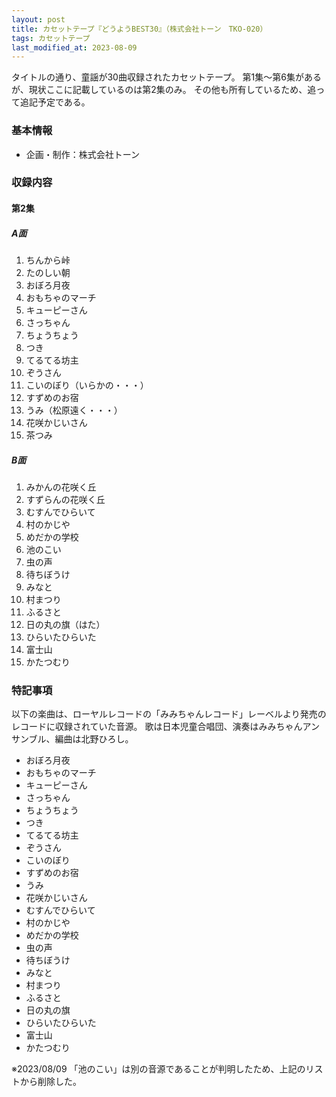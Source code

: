 ```yaml
---
layout: post
title: カセットテープ『どうようBEST30』（株式会社トーン　TKO-020）
tags: カセットテープ
last_modified_at: 2023-08-09
---
```

タイトルの通り、童謡が30曲収録されたカセットテープ。
第1集～第6集があるが、現状ここに記載しているのは第2集のみ。
その他も所有しているため、追って追記予定である。

### 基本情報

* 企画・制作：株式会社トーン

### 収録内容

#### 第2集

##### A面

1. ちんから峠
1. たのしい朝
1. おぼろ月夜
1. おもちゃのマーチ
1. キューピーさん
1. さっちゃん
1. ちょうちょう
1. つき
1. てるてる坊主
1. ぞうさん
1. こいのぼり（いらかの・・・）
1. すずめのお宿
1. うみ（松原遠く・・・）
1. 花咲かじいさん
1. 茶つみ

##### B面

1. みかんの花咲く丘
1. すずらんの花咲く丘
1. むすんでひらいて
1. 村のかじや
1. めだかの学校
1. 池のこい
1. 虫の声
1. 待ちぼうけ
1. みなと
1. 村まつり
1. ふるさと
1. 日の丸の旗（はた）
1. ひらいたひらいた
1. 富士山
1. かたつむり

### 特記事項

以下の楽曲は、ローヤルレコードの「みみちゃんレコード」レーベルより発売のレコードに収録されていた音源。
歌は日本児童合唱団、演奏はみみちゃんアンサンブル、編曲は北野ひろし。

* おぼろ月夜
* おもちゃのマーチ
* キューピーさん
* さっちゃん
* ちょうちょう
* つき
* てるてる坊主
* ぞうさん
* こいのぼり
* すずめのお宿
* うみ
* 花咲かじいさん
* むすんでひらいて
* 村のかじや
* めだかの学校
* 虫の声
* 待ちぼうけ
* みなと
* 村まつり
* ふるさと
* 日の丸の旗
* ひらいたひらいた
* 富士山
* かたつむり

※2023/08/09 「池のこい」は別の音源であることが判明したため、上記のリストから削除した。
